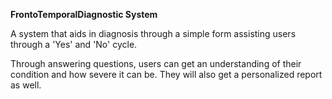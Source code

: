 **FrontoTemporalDiagnostic System**

A system that aids in diagnosis through a simple form assisting users through a 'Yes' and 'No' cycle.

Through answering questions, users can get an understanding of their condition and how severe it can be. They will also get a personalized report as well.
